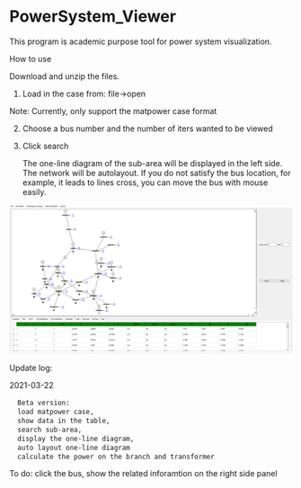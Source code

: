 # PowerSystem_Viewer

This program is academic purpose tool for power system visualization.

How to use

Download and unzip the files.

1. Load in the case from: file->open

Note: Currently, only support the matpower case format


2. Choose a bus number and the number of iters wanted to be viewed


3. Click search

   The one-line diagram of the sub-area will be displayed in the left side. 
   The network will be autolayout. If you do not satisfy the bus location, for example, it leads to lines cross, you can move the bus with mouse easily.
   
   
![image](https://github.com/shiftlin89/PowerSystem_Viewer/blob/main/fig/demo.PNG)


Update log:

2021-03-22
  
      Beta version: 
      load matpower case, 
      show data in the table, 
      search sub-area, 
      display the one-line diagram, 
      auto layout one-line diagram
      calculate the power on the branch and transformer
 
 To do:
   click the bus, show the related inforamtion on the right side panel
